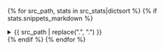 {% for src_path, stats in src_stats|dictsort %}
{% if stats.snippets_markdown %}

<details>
<summary>{{ src_path | replace(".", "&#46;") }}</summary>

{% for snippet in stats.snippets_markdown %}

{{ snippet }}





---

{% endfor %}
</details>
{% endif %}
{% endfor %}
